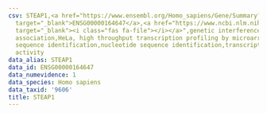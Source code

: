 ```yaml
---
csv: STEAP1,<a href="https://www.ensembl.org/Homo_sapiens/Gene/Summary?db=core;g=ENSG00000164647"
  target="_blank">ENSG00000164647</a>,<a href="https://www.ncbi.nlm.nih.gov/pubmed/17216044"
  target="_blank"><i class="fas fa-file"></i></a>",genetic interference,functional
  association,HeLa, high throughput transcription profiling by microarray,nucleotide
  sequence identification,nucleotide sequence identification,transcriptional regulation,up-regulates
  activity
data_alias: STEAP1
data_id: ENSG00000164647
data_numevidence: 1
data_species: Homo sapiens
data_taxid: '9606'
title: STEAP1
---
```

